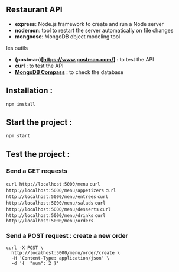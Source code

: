 ## Restaurant API

- **express**: Node.js framework to create and run a Node server
- **nodemon**: tool to restart the server automatically on file changes
- **mongoose**: MongoDB object modeling tool

les outils

- **(postman)[https://www.postman.com/]** : to test the API
- **curl** : to test the API
- **[MongoDB Compass](https://www.mongodb.com/products/tools/compass)** : to check the database

## Installation :

`npm install`

## Start the project :

`npm start`

## Test the project :

### Send a GET requests

`curl http://localhost:5000/menu`
`curl http://localhost:5000/menu/appetizers`
`curl http://localhost:5000/menu/entrees`
`curl http://localhost:5000/menu/salads`
`curl http://localhost:5000/menu/desserts`
`curl http://localhost:5000/menu/drinks`
`curl http://localhost:5000/menu/orders`

### Send a POST request : create a new order

```
curl -X POST \
  http://localhost:5000/menu/order/create \
  -H 'Content-Type: application/json' \
  -d '{  "num": 2 }'
```
